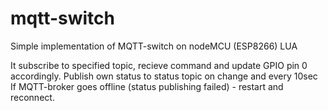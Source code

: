 # mqtt-switch
Simple implementation of MQTT-switch on nodeMCU (ESP8266) LUA

It subscribe to specified topic, recieve command and update GPIO pin 0 accordingly.
Publish own status to status topic on change and every 10sec 
If MQTT-broker goes offline (status publishing failed) - restart and reconnect.

